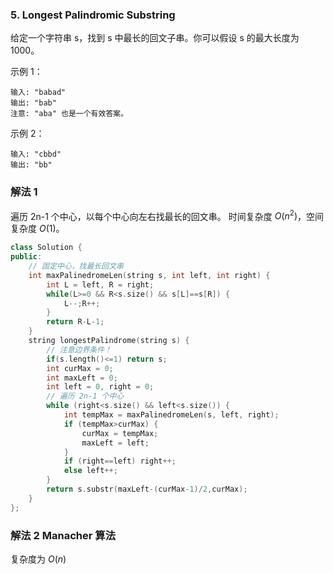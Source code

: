 ### 5. Longest Palindromic Substring

给定一个字符串 s，找到 s 中最长的回文子串。你可以假设 s 的最大长度为 1000。

示例 1：
```
输入: "babad"
输出: "bab"
注意: "aba" 也是一个有效答案。
```
示例 2：
```
输入: "cbbd"
输出: "bb"
```
### 解法 1

遍历 2n-1 个中心，以每个中心向左右找最长的回文串。
时间复杂度 $O(n^2)$，空间复杂度 $O(1)$。

```cpp
class Solution {
public:
    // 固定中心，找最长回文串
    int maxPalinedromeLen(string s, int left, int right) {
        int L = left, R = right;
        while(L>=0 && R<s.size() && s[L]==s[R]) {
            L--;R++;
        }
        return R-L-1;
    }
    string longestPalindrome(string s) {
        // 注意边界条件！
        if(s.length()<=1) return s;
        int curMax = 0;
        int maxLeft = 0;
        int left = 0, right = 0;
        // 遍历 2n-1 个中心
        while (right<s.size() && left<s.size()) {
            int tempMax = maxPalinedromeLen(s, left, right);
            if (tempMax>curMax) {
                curMax = tempMax;
                maxLeft = left;
            }
            if (right==left) right++;
            else left++;
        }
        return s.substr(maxLeft-(curMax-1)/2,curMax);
    }
};
```

### 解法 2 Manacher 算法
复杂度为  $O(n)$
